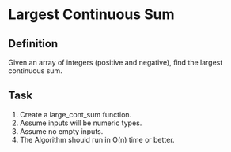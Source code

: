 # Largest Continuous Sum

## Definition
Given an array of integers (positive and negative), find the largest continuous sum.

## Task
1. Create a large_cont_sum function.
2. Assume inputs will be numeric types.
3. Assume no empty inputs.
4. The Algorithm should run in O(n) time or better.
